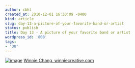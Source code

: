 ```yaml
---
author: cbhl
created_at: 2010-12-01 16:30:09 -0400
kind: article
slug: day-13-a-picture-of-your-favorite-band-or-artist
status: publish
title: Day 13 - A picture of your favorite band or artist
wordpress_id: '808'
tags:
- '30'
---
```


[![image](http://images.azuresky.ca/blog/wp-content/uploads/2010/12/47032_1197952565184_1719620954_387025_4729014_n.jpg "47032_1197952565184_1719620954_387025_4729014_n")](http://images.azuresky.ca/blog/wp-content/uploads/2010/12/47032_1197952565184_1719620954_387025_4729014_n.jpg)
[Winnie Chang, winniecreative.com](http://winniecreative.com)
